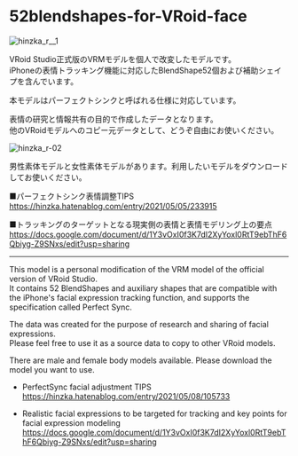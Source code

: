 # 52blendshapes-for-VRoid-face
![hinzka_r__1](https://user-images.githubusercontent.com/32916633/142255242-ffc62854-9d7a-4dcd-9245-3b58139a135e.png)



VRoid Studio正式版のVRMモデルを個人で改変したモデルです。  
iPhoneの表情トラッキング機能に対応したBlendShape52個および補助シェイプを含んでいます。

本モデルはパーフェクトシンクと呼ばれる仕様に対応しています。

表情の研究と情報共有の目的で作成したデータとなります。  
他のVRoidモデルへのコピー元データとして、どうぞ自由にお使いください。

![hinzka_r-02](https://user-images.githubusercontent.com/32916633/142413428-829f71d6-dd9c-4835-a611-efb691837d3f.png)

男性素体モデルと女性素体モデルがあります。利用したいモデルをダウンロードしてお使いください。

■パーフェクトシンク表情調整TIPS  
https://hinzka.hatenablog.com/entry/2021/05/05/233915  

■トラッキングのターゲットとなる現実側の表情と表情モデリング上の要点  
https://docs.google.com/document/d/1Y3vOxI0f3K7dI2XyYoxl0RtT9ebThF6Qbiyg-Z9SNxs/edit?usp=sharing  

----------------------------------------

This model is a personal modification of the VRM model of the official version of VRoid Studio.  
It contains 52 BlendShapes and auxiliary shapes that are compatible with the iPhone's facial expression tracking function, and supports the specification called Perfect Sync.

The data was created for the purpose of research and sharing of facial expressions.  
Please feel free to use it as a source data to copy to other VRoid models.  

There are male and female body models available. Please download the model you want to use.  



 - PerfectSync facial adjustment TIPS  
https://hinzka.hatenablog.com/entry/2021/05/08/105733  


- Realistic facial expressions to be targeted for tracking and key points for facial expression modeling   
https://docs.google.com/document/d/1Y3vOxI0f3K7dI2XyYoxl0RtT9ebThF6Qbiyg-Z9SNxs/edit?usp=sharing  


